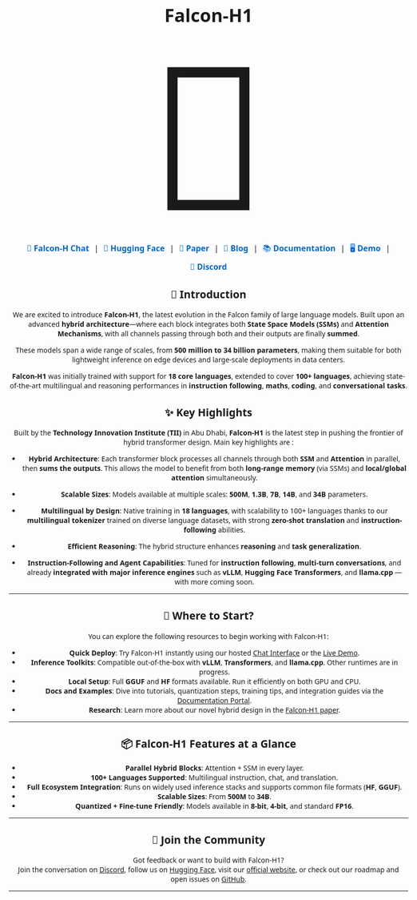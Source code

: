 <!DOCTYPE html>
<html>
<head>
    <style>
        body {
            font-family: system-ui, -apple-system, BlinkMacSystemFont, 'Segoe UI', Roboto, Oxygen, Ubuntu, Cantarell, 'Open Sans', 'Helvetica Neue', sans-serif;
            text-align: center;
            max-width: 800px;
            margin: 0 auto;
            padding: 20px;
        }
        .falcon-icon {
            font-size: 400px; /* Much larger falcon emoji */
            line-height: 1;
            margin: 0;
            padding: 0;
        }
        .links {
            display: flex;
            justify-content: center;
            flex-wrap: wrap;
            gap: 10px;
            margin-top: 20px;
            font-size: 16px;
        }
        .links a {
            text-decoration: none;
            color: #0066cc;
            font-weight: 500;
        }
        h1 {
            font-size: 36px;
            margin-bottom: 10px;
        }
    </style>
</head>
<body>
    <h1>Falcon-H1</h1>
    <div class="falcon-icon">🦅</div>
    <div class="links">
        <a href="#">🦅 <strong>Falcon-H Chat</strong></a> |
        <a href="#">🤗 <strong>Hugging Face</strong></a> |
        <a href="#">📄 <strong>Paper</strong></a> |
        <a href="#">📰 <strong>Blog</strong></a> |
        <a href="#">📚 <strong>Documentation</strong></a> |
        <a href="#">🖥️ <strong>Demo</strong></a> |
        <a href="#">🫨 <strong>Discord</strong></a>
    </div>
</body>
</html>



## 🚀 Introduction

We are excited to introduce **Falcon-H1**, the latest evolution in the Falcon family of large language models. Built upon an advanced **hybrid architecture**—where each block integrates both **State Space Models (SSMs)** and **Attention Mechanisms**, with all channels passing through both and their outputs are finally **summed**.

These models span a wide range of scales, from **500 million to 34 billion parameters**, making them suitable for both lightweight inference on edge devices and large-scale deployments in data centers.

**Falcon-H1** was initially trained with support for **18 core languages**, extended to cover **100+ languages**, achieving state-of-the-art multilingual and reasoning performances in **instruction following**, **maths**, **coding**, and **conversational tasks**.

## ✨ Key Highlights

Built by the **Technology Innovation Institute (TII)** in Abu Dhabi, **Falcon-H1** is the latest step in pushing the frontier of hybrid transformer design. Main key highlights are :

- **Hybrid Architecture**: Each transformer block processes all channels through both **SSM** and **Attention** in parallel, then **sums the outputs**. This allows the model to benefit from both **long-range memory** (via SSMs) and **local/global attention** simultaneously.

- **Scalable Sizes**: Models available at multiple scales: **500M**, **1.3B**, **7B**, **14B**, and **34B** parameters.

- **Multilingual by Design**: Native training in **18 languages**, with scalability to 100+ languages thanks to our **multilingual
tokenizer** trained on diverse language datasets, with strong **zero-shot translation** and **instruction-following** abilities.

- **Efficient Reasoning**: The hybrid structure enhances **reasoning** and **task generalization**.

- **Instruction-Following and Agent Capabilities**: Tuned for **instruction following**, **multi-turn conversations**, and already **integrated with major inference engines** such as **vLLM**, **Hugging Face Transformers**, and **llama.cpp** — with more coming soon.

---

## 🧭 Where to Start?

You can explore the following resources to begin working with Falcon-H1:

- **Quick Deploy**: Try Falcon-H1 instantly using our hosted [Chat Interface](#) or the [Live Demo](#).
- **Inference Toolkits**: Compatible out-of-the-box with **vLLM**, **Transformers**, and **llama.cpp**. Other runtimes are in progress.
- **Local Setup**: Full **GGUF** and **HF** formats available. Run it efficiently on both GPU and CPU.
- **Docs and Examples**: Dive into tutorials, quantization steps, training tips, and integration guides via the [Documentation Portal](#).
- **Research**: Learn more about our novel hybrid design in the [Falcon-H1 paper](#).

---

## 📦 Falcon-H1 Features at a Glance

- **Parallel Hybrid Blocks**: Attention + SSM in every layer.
- **100+ Languages Supported**: Multilingual instruction, chat, and translation.
- **Full Ecosystem Integration**: Runs on widely used inference stacks and supports common file formats (**HF**, **GGUF**).
- **Scalable Sizes**: From **500M** to **34B**.
- **Quantized + Fine-tune Friendly**: Models available in **8-bit**, **4-bit**, and standard **FP16**.

---

## 🧠 Join the Community

Got feedback or want to build with Falcon-H1?  
Join the conversation on [Discord](#), follow us on [Hugging Face](#), visit our [official website](https://falconllm.tii.ae/), or check out our roadmap and open issues on [GitHub](https://github.com/tiiuae/Falcon-H1/tree/main).

---
